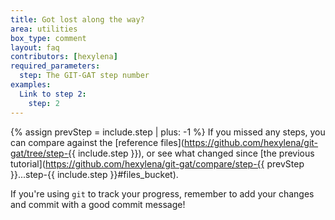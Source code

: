 ```yaml
---
title: Got lost along the way?
area: utilities
box_type: comment
layout: faq
contributors: [hexylena]
required_parameters:
  step: The GIT-GAT step number
examples:
  Link to step 2:
    step: 2
---
```


{% assign prevStep = include.step | plus: -1 %}
If you missed any steps, you can compare against the [reference files](https://github.com/hexylena/git-gat/tree/step-{{ include.step }}), or see what changed since [the previous tutorial](https://github.com/hexylena/git-gat/compare/step-{{ prevStep }}...step-{{ include.step }}#files_bucket).

If you're using `git` to track your progress, remember to add your changes and commit with a good commit message!

